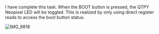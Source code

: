 I have complete this task. When the BOOT button is pressed, the QTPY Neopixel LED will be toggled. This is realized by only using direct register reads to access the boot button status.

![IMG_9818](https://user-images.githubusercontent.com/114244957/202340141-c55a770c-688c-4317-bc30-907b232958ea.GIF)
